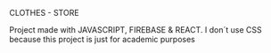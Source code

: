CLOTHES - STORE

Project made with JAVASCRIPT, FIREBASE & REACT.
I don´t use CSS because this project is just for academic purposes